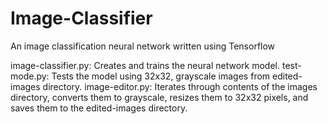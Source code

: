 # Image-Classifier
An image classification neural network written using Tensorflow

image-classifier.py: Creates and trains the neural network model.
test-mode.py: Tests the model using 32x32, grayscale images from edited-images directory.
image-editor.py: Iterates through contents of the images directory, converts them to grayscale, resizes them to 32x32 pixels, and saves them to the edited-images directory.
